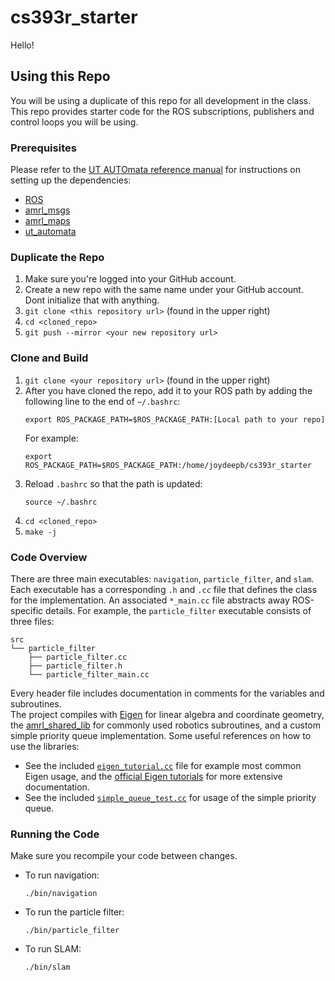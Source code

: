 # cs393r_starter

Hello!

## Using this Repo
You will be using a duplicate of this repo for all development in the class. This repo provides starter code for the ROS subscriptions, publishers and control loops you will be using.

### Prerequisites

Please refer to the [UT AUTOmata reference manual]() for instructions on setting up the dependencies:
* [ROS](http://wiki.ros.org/ROS/Installation)
* [amrl_msgs](https://github.com/ut-amrl/amrl_msgs)
* [amrl_maps](https://github.com/ut-amrl/amrl_maps)
* [ut_automata](https://github.com/ut-amrl/ut_automata)

### Duplicate the Repo
1. Make sure you're logged into your GitHub account.
2. Create a new repo with the same name under your GitHub account. Dont initialize that with anything.
3. `git clone <this repository url>` (found in the upper right)
4. `cd <cloned_repo>`
5. `git push --mirror <your new repository url>`

### Clone and Build
1. `git clone <your repository url>` (found in the upper right)
2. After you have cloned the repo, add it to your ROS path by adding the following line to the end of `~/.bashrc`:   
    ```
    export ROS_PACKAGE_PATH=$ROS_PACKAGE_PATH:[Local path to your repo]
    ```
    For example:
    ```
    export ROS_PACKAGE_PATH=$ROS_PACKAGE_PATH:/home/joydeepb/cs393r_starter
    ```
3. Reload `.bashrc` so that the path is updated:
    ```
    source ~/.bashrc
    ```
4. `cd <cloned_repo>`
5. `make -j`

### Code Overview
There are three main executables: `navigation`, `particle_filter`, and `slam`. Each executable has a corresponding `.h` and `.cc` file that defines the class for the implementation. An associated `*_main.cc` file abstracts away ROS-specific details. For example, the `particle_filter` executable consists of three files:
```
src
└── particle_filter
    ├── particle_filter.cc
    ├── particle_filter.h
    └── particle_filter_main.cc
```
Every header file includes documentation in comments for the variables and subroutines.  
The project compiles with [Eigen](https://eigen.tuxfamily.org/) for linear algebra and coordinate geometry, the [amrl_shared_lib](https://github.com/ut-amrl/amrl_shared_lib) for commonly used robotics subroutines, and a custom simple priority queue implementation. Some useful references on how to use the libraries:
* See the included [`eigen_tutorial.cc`](src/eigen_tutorial.cc) file for example most common Eigen usage, and the [official Eigen tutorials](https://eigen.tuxfamily.org/dox/GettingStarted.html) for more extensive documentation.
* See the included [`simple_queue_test.cc`](src/navigation/simple_queue_test.cc) for usage of the simple priority queue.

### Running the Code
Make sure you recompile your code between changes.
* To run navigation:
    ```
    ./bin/navigation
    ```
* To run the particle filter:
    ```
    ./bin/particle_filter
    ```
* To run SLAM:
    ```
    ./bin/slam
    ```
